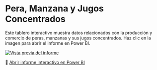 # Pera, Manzana y Jugos Concentrados

Este tablero interactivo muestra datos relacionados con la producción y comercio de peras, manzanas y sus jugos concentrados. Haz clic en la imagen para abrir el informe en Power BI.

[![Vista previa del informe](https://postimg.cc/Hj4ZM9Gm)](https://app.powerbi.com/view?r=eyJrIjoiZmJiNjg4M2YtOWU3YS00Mjk1LWFjNzItZTRjNWM4Nzc1NjYyIiwidCI6ImUyYTdhOGE5LTBhMjUtNGU5NC04Nzg0LWVlMzUwZDBkNmFhNSIsImMiOjR9)

🔗 [Abrir informe interactivo en Power BI](https://app.powerbi.com/view?r=eyJrIjoiZmJiNjg4M2YtOWU3YS00Mjk1LWFjNzItZTRjNWM4Nzc1NjYyIiwidCI6ImUyYTdhOGE5LTBhMjUtNGU5NC04Nzg0LWVlMzUwZDBkNmFhNSIsImMiOjR9)
